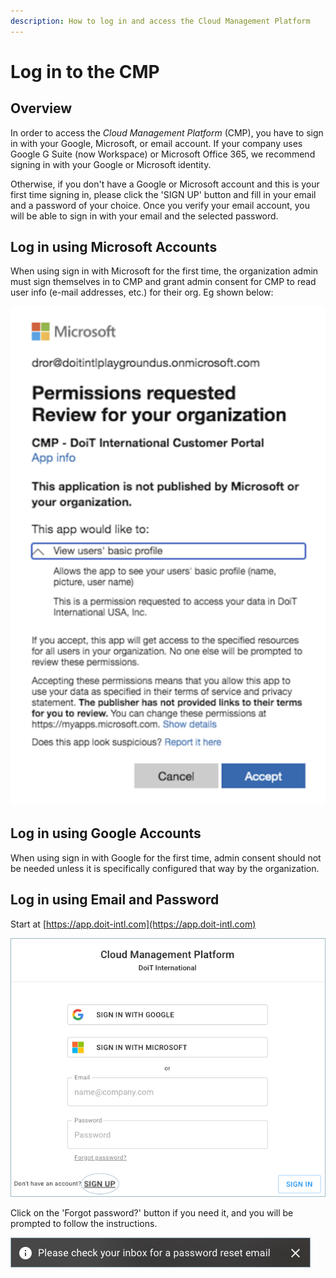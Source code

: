 ```yaml
---
description: How to log in and access the Cloud Management Platform
---
```


# Log in to the CMP

## Overview

In order to access the _Cloud Management Platform_ (CMP), you have to sign in with your Google, Microsoft, or email account. If your company uses Google G Suite (now Workspace) or Microsoft Office 365, we recommend signing in with your Google or Microsoft identity.

Otherwise, if you don't have a Google or Microsoft account and this is your first time signing in, please click the 'SIGN UP' button and fill in your email and a password of your choice. Once you verify your email account, you will be able to sign in with your email and the selected password.

## Log in using Microsoft Accounts

When using sign in with Microsoft for the first time, the organization admin must sign themselves in to CMP and grant admin consent for CMP to read user info (e-mail addresses, etc.) for their org. Eg shown below:

![A screenshot of the Microsoft permission request dialog](../.gitbook/assets/ms-permission-request-dialog.png)

## Log in using Google Accounts

When using sign in with Google for the first time, admin consent should not be needed unless it is specifically configured that way by the organization.

## Log in using Email and Password

Start at [https://app.doit-intl.com](https://app.doit-intl.com)

![A screenshot of the CMP login page](../.gitbook/assets/hello.png)

Click on the 'Forgot password?' button if you need it, and you will be prompted to follow the instructions.

!["Please check your inbox for a password reset email"](../.gitbook/assets/password-reset.png)
